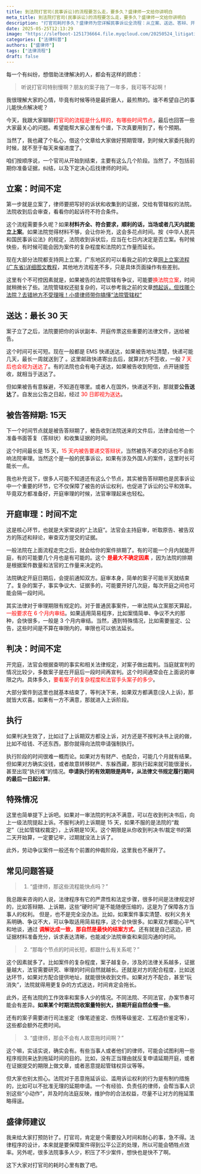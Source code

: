 ```yaml
---
title: 到法院打官司(民事诉讼)的流程要怎么走，要多久？盛律师一文给你讲明白
meta_title: 到法院打官司(民事诉讼)的流程要怎么走，要多久？盛律师一文给你讲明白
description: "打官司耗时多久？盛律师为您详解民事诉讼全流程：从立案、送达、答辩、开庭到判决执行，各阶段时间节点及法律规定一文看懂。了解影响诉讼时长的因素，如案件复杂性、法院排期及简易程序适用等，助您合理预期，从容应对。"
date: 2025-05-25T12:13:29
image: "https://slefboot-1251736664.file.myqcloud.com/20250524_litigation_process_cover.webp"
categories: ["法律科普"]
authors: ["盛律师"]
tags: ["法律流程"]
draft: false
---
```


每一个有纠纷，想借助法律解决的人，都会有这样的顾虑：

> 听说打官司特别慢啊？朋友的案子拖了一年多，我可等不起啊！

我很理解大家的心情，毕竟有时候等待是最折磨人，最煎熬的。谁不希望自己的事儿能快点解决呢？

今天，我跟大家聊聊<span style="color: red;">打官司的流程是什么样的，有哪些时间节点</span>，最后也回答一些大家最关心的问题。希望能帮大家心里有个谱，下次真要用到了，有个预期。

当然了，我也藏了个私心，借这个文章给大家做好预期管理，到时候大家委托我的时候，就不至于每天来催进度了。

咱们按顺序说，一个官司从开始到结束，主要有这么几个阶段。当然了，不包括前期你准备证据，纠结，以及下定决心后找律师的时间。

## 立案：时间不定

第一步就是立案了，律师要把写好的诉状和收集到的证据，交给有管辖权的法院。法院收到后会审查，看看你的起诉符不符合条件。

这个流程需要多久呢？如果**材料齐全、符合要求，顺利的话，当场或者几天内就能立上案**。如果法院觉得材料不够，会让你补充，这会多花点时间。按《中华人民共和国民事诉讼法》的规定，法院收到诉状后，应当在七日内决定是否立案。有时候快些，有时候可能会因为案件的复杂程度和法院的工作量而延长。

现在大部分法院都支持网上立案，广东地区的可以看我之前的文章[网上立案流程(广东省)详细图文教程](https://www.shenglvshi.cn/lawsuit_steps)，其他地方流程差不多，只是具体页面操作有些差别。

这里有个不可控因素就是，如果被告的法院管辖有争议，可能要<span style="color: red;">换法院立案</span>，时间就稍微长了些。法院管辖权还挺复杂的，可以参考我之前的文章[想起诉，但找哪个法院？去错地方不受理哦！小盛律师带你搞懂“法院管辖权”](https://www.shenglvshi.cn/court_jurisdiction)

## 送达：最长 30 天

案子立了之后，法院要把你的诉状副本、开庭传票这些重要的法律文件，送给被告。

这个时间可长可短。现在一般都是 EMS 快递送达，如果被告地址清楚，快递可能几天，最长一周就送到了
。这里邮政快递寄出去后，就算对方不签收，一般 <span style="color: red;">7 天后也会视为送达了</span>。有的法院也会有电子送达，如果被告收到短信，点开链接签收，就相当于送达了。

但如果被告有意躲避，不知道在哪里。或者人在国外，快递送不到，那就要**公告送达**了。自发出公告之日起，经过<span style="color: red;"> 30 日即视为送达</span>。

## 被告答辩期: 15天

下一个时间节点就是被告答辩期了，被告收到法院送来的文件后，法律会给他一个准备书面答复（答辩状）和收集证据的时间。

这个时间最长是 15 天，<span style="color: red;">15 天内被告要递交答辩状</span>，当然被告不递交的话也不会影响法院审理。当然这个是一般的民事诉讼，如果有涉及外国人的案件，这里时长可能长一点。

我也补充说下，很多人可能不知道还有这么个节点，其实被告答辩期也是民事诉讼中一个重要的环节，它不仅保障了被告的诉讼权利，也促进了诉讼的公平和效率。毕竟双方都准备好，开庭审理的时候，法官审理起来也轻松。

## 开庭审理：时间不定

这是核心环节，也就是大家常说的“上法庭”。法官会主持庭审，听取原告、被告双方的陈述和辩论，审查双方提交的证据。

一般法院在上面流程走完之后，就会给你的案件排期了。有的可能一个月内就能开庭，有的可能要几个月也是有可能的。这个 **<span style="color: red;">是最大不确定因素</span>** ，因为法院的排期是根据案件数量和法官的工作量来决定的。

法院确定开庭日期后，会提前通知双方。庭审本身，简单的案子可能半天就结束了。复杂的案子，事实争议大、证据多的，可能要开好几次庭，每次开庭之间也可能会隔一段时间。

其实法律对于审理期限有规定的。对于普通民事案件，一审法院从立案那天算起，<span style="color: red;">一般要求在 6 个月内审结</span>。如果适用简易程序，比如案情简单、争议不大的那种，会快很多，一般是 3 个月内审结。当然，遇到特殊情况，比如需要鉴定、公告，这些时间是不算在审限内的，审限也可以依法延长。

## 判决：时间不定

开完庭，法官会根据查明的事实和相关法律规定，对案子做出裁判。当庭就宣判的情况比较少，多数案子是在开庭后一段时间再宣判。这个时间通常会在上面说的审限之内。具体多久，<span style="color: red;">要看案子的复杂程度和法官手头案子的多少</span>。

大部分案件到这里也就基本结束了，等判决下来，如果双方都满意(没人上诉)，那就皆大欢喜。如果有一方不满意，那就进入上诉阶段。

## 执行

如果判决生效了，比如过了上诉期双方都没上诉，对方还是不按判决书上说的做，比如不给钱、不还东西，那你就得向法院申请强制执行。

执行阶段的时间很难一概而论。如果对方有财产、也配合，可能几个月就有结果。但如果对方确实没钱，或者故意转移财产、东躲西藏，那执行起来就可能很漫长，甚至出现“执行难”的情况。**申请执行的有效期限是两年，从法律文书规定履行期间的最后一日起计算**。

## 特殊情况

这里也简单提下上诉吧。如果对一审法院的判决不满意，可以在收到判决书后，向上一级法院提起上诉。不服判决的上诉期是 15 天，如果不服的是法院的“裁定”（比如管辖权裁定），上诉期是10天。这个期限是从你收到判决书/裁定书的第二天开始算，一定要记牢，过期就没法上诉了。

此外，劳动争议案件一般还有个前置的仲裁阶段，这里我也不展开了。

## 常见问题答疑

> 1. “盛律师，那这些流程能快点吗？”

我总跟来咨询的人说，法律程序有它的严肃性和法定步骤，很多时间是法律规定好的，比如答辩期、上诉期，这些“硬时间”是不能随便压缩的，这是为了保障各方当事人的权利。
但是，也不是完全没办法。比如，如果案件事实清楚、权利义务关系明确、争议不大，可以争取适用简易程序，这个会快很多。如果双方都能心平气和地谈，通过 **<span style="color: red;">调解达成一致，那自然是最快的结案方式</span>**。还有就是自己这边，把证据材料准备充分，诉求表达清晰，也能减少法院审查和来回沟通的时间。

> 2. “那每个节点的时间长短，都跟什么有关系呢？”

这个因素就多了。比如案件的复杂程度，案子越复杂，涉及的法律关系越多，证据量越大，法官需要研究、审理的时间自然就越长。还就是对方的配合程度，比如送达环节，如果对方配合提供地址，就能很快收到文件。如果对方不配合，甚至“玩消失”，法院就得用更复杂的方式送达，时间肯定会拖长。

此外，还有法院的工作效率和案多人少的情况。不同法院、不同法官，办案节奏可能会有差异。**如果某个时期法院收案量特别大，排期开庭自然会慢一些**。

还有的案子需要进行司法鉴定（像笔迹鉴定、伤残等级鉴定、工程造价鉴定等），这些都会额外花费时间。

> 3. “盛律师，那会不会有人故意拖时间啊？”

这个嘛，实话实说，确实会有。有些当事人或者他们的律师，可能会试图利用一些程序规则来达到拖延时间的目的。比如，没有正当理由就反复申请延期开庭，或者在证据提交的期限上做文章，或者恶意提起管辖权异议等等。

但大家也别太担心。法院对于恶意拖延诉讼、滥用诉讼权利的行为是有制约措施的，比如可以不批准无理的延期申请。一个有经验、负责任的律师，会帮当事人识别这些“小动作”，并及时向法庭反映，维护你的合法权益，尽量不让对方的拖延策略得逞。

## 盛律师建议

我来给大家打预防针了。打官司，肯定是个需要投入时间和耐心的事，急不得。法律程序的设计，本来就是要保障案件得到公平公正的处理，所以可能会牺牲点效率。另外呢，很多法院事多人少，积压了不少案件，想快也是快不了啊。

这下大家对打官司的耗时心里有数了吧。